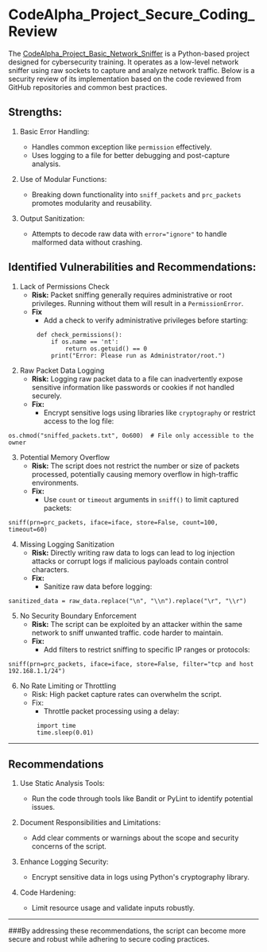 # CodeAlpha_Project_Secure_Coding_Review

The [CodeAlpha_Project_Basic_Network_Sniffer](https://github.com/SilentCoder4/CodeAlpha_Project_Basic_Network_Sniffer) is a Python-based project designed for cybersecurity training. It operates as a low-level network sniffer using raw sockets to capture and analyze network traffic. Below is a security review of its implementation based on the code reviewed from GitHub repositories and common best practices.

## Strengths:
1. Basic Error Handling:
    - Handles common exception like `permission` effectively.
    - Uses logging to a file for better debugging and post-capture analysis.

2. Use of Modular Functions:
    - Breaking down functionality into `sniff_packets` and `prc_packets` promotes modularity and reusability.

3. Output Sanitization:
    - Attempts to decode raw data with `error="ignore"` to handle malformed data without crashing.

## Identified Vulnerabilities and Recommendations:

1. Lack of Permissions Check
    - **Risk:** Packet sniffing generally requires administrative or root privileges. Running without them will result in a `PermissionError`.
    - **Fix**
        - Add a check to verify administrative privileges before starting:

```
        def check_permissions():
            if os.name == 'nt':
                return os.getuid() == 0
            print("Error: Please run as Administrator/root.")
```


2. Raw Packet Data Logging
    - **Risk:** Logging raw packet data to a file can inadvertently expose sensitive information like passwords or cookies if not handled securely.
    - **Fix:**
        - Encrypt sensitive logs using libraries like `cryptography` or restrict access to the log file:
```
os.chmod("sniffed_packets.txt", 0o600)  # File only accessible to the owner
```

3. Potential Memory Overflow
    - **Risk:** The script does not restrict the number or size of packets processed, potentially causing memory overflow in high-traffic environments.
    - **Fix:**
        - Use `count` or `timeout` arguments in `sniff()` to limit captured packets:
```
sniff(prn=prc_packets, iface=iface, store=False, count=100, timeout=60)
```

4. Missing Logging Sanitization
    - **Risk:** Directly writing raw data to logs can lead to log injection attacks or corrupt logs if malicious payloads contain control characters.
    - **Fix:**
        - Sanitize raw data before logging:
```
sanitized_data = raw_data.replace("\n", "\\n").replace("\r", "\\r")
```


5. No Security Boundary Enforcement
    - **Risk:** The script can be exploited by an attacker within the same network to sniff unwanted traffic.
    code harder to maintain.
    - **Fix:** 
        - Add filters to restrict sniffing to specific IP ranges or protocols:
```         
sniff(prn=prc_packets, iface=iface, store=False, filter="tcp and host 192.168.1.1/24") 
```

6. No Rate Limiting or Throttling
    - Risk: High packet capture rates can overwhelm the script.
    - Fix:
        - Throttle packet processing using a delay:
``` 
        import time
        time.sleep(0.01)
```
---

## Recommendations

1. Use Static Analysis Tools:
    - Run the code through tools like Bandit or PyLint to identify potential issues.

2. Document Responsibilities and Limitations:
    - Add clear comments or warnings about the scope and security concerns of the script.

3. Enhance Logging Security:
    - Encrypt sensitive data in logs using Python's cryptography library.

4. Code Hardening:
    - Limit resource usage and validate inputs robustly.
    
---

###By addressing these recommendations, the script can become more secure and robust while adhering to secure coding practices.